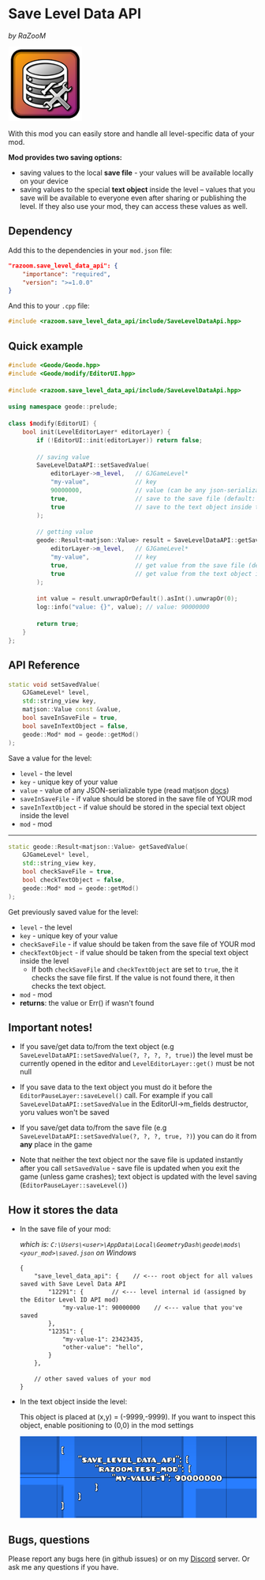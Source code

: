 # Save Level Data API

*by RaZooM*

<img src="logo.png" width="150" alt="the mod's logo" />


With this mod you can easily store and handle all level-specific data of your mod.

**Mod provides two saving options:**
- saving values to the local **save file** - your values will be available locally on your device
- saving values to the special **text object** inside the level – values that you save will be available to everyone even after sharing or publishing the level. If they also use your mod, they can access these values as well.


## Dependency

Add this to the dependencies in your `mod.json` file:

```json
"razoom.save_level_data_api": {
    "importance": "required",
    "version": ">=1.0.0"
}
```

And this to your `.cpp` file:
```cpp
#include <razoom.save_level_data_api/include/SaveLevelDataApi.hpp>
```



## Quick example

```cpp
#include <Geode/Geode.hpp>
#include <Geode/modify/EditorUI.hpp>

#include <razoom.save_level_data_api/include/SaveLevelDataApi.hpp>

using namespace geode::prelude;

class $modify(EditorUI) {
    bool init(LevelEditorLayer* editorLayer) {
        if (!EditorUI::init(editorLayer)) return false;

        // saving value
        SaveLevelDataAPI::setSavedValue(
            editorLayer->m_level,   // GJGameLevel*
            "my-value",             // key
            90000000,               // value (can be any json-serializable type)
            true,                   // save to the save file (default: true)
            true                    // save to the text object inside the level (default: false)
        );

        // getting value
        geode::Result<matjson::Value> result = SaveLevelDataAPI::getSavedValue(
            editorLayer->m_level,   // GJGameLevel*
            "my-value",             // key
            true,                   // get value from the save file (default: true)
            true                    // get value from the text object if wasn't found in the save file (default: false)
        );

        int value = result.unwrapOrDefault().asInt().unwrapOr(0);
        log::info("value: {}", value); // value: 90000000

        return true;
    }
};
```

## API Reference

```cpp
static void setSavedValue(
    GJGameLevel* level, 
    std::string_view key, 
    matjson::Value const &value, 
    bool saveInSaveFile = true,
    bool saveInTextObject = false,
    geode::Mod* mod = geode::getMod()
);
```
Save a value for the level:
- `level` - the level
- `key` - unique key of your value
- `value` - value of any JSON-serializable type (read matjson [docs](https://github.com/geode-sdk/json))
- `saveInSaveFile` - if value should be stored in the save file of YOUR mod
- `saveInTextObject` - if value should be stored in the special text object inside the level
- `mod` - mod

___

```cpp
static geode::Result<matjson::Value> getSavedValue(
    GJGameLevel* level, 
    std::string_view key, 
    bool checkSaveFile = true,
    bool checkTextObject = false,
    geode::Mod* mod = geode::getMod()
);
```
Get previously saved value for the level:
- `level` - the level
- `key` - unique key of your value
- `checkSaveFile` - if value should be taken from the save file of YOUR mod
- `checkTextObject` - if value should be taken from the special text object inside the level
    - If both `checkSaveFile` and `checkTextObject` are set to `true`, the it checks the save file first. If the value is not found there, it then checks the text object.
- `mod` - mod
- **returns**: the value or Err() if wasn't found



## Important notes!

- If you save/get data to/from the text object (e.g `SaveLevelDataAPI::setSavedValue(?, ?, ?, ?, true)`) the level must be currently opened in the editor and `LevelEditorLayer::get()` must be not null

- If you save data to the text object you must do it before the `EditorPauseLayer::saveLevel()` call. For example if you call `SaveLevelDataAPI::setSavedValue` in the EditorUI->m_fields destructor, yoru values won't be saved

- If you save/get data to/from the save file (e.g `SaveLevelDataAPI::setSavedValue(?, ?, ?, true, ?)`) you can do it from **any** place in the game

- Note that neither the text object nor the save file is updated instantly after you call `setSavedValue` - save file is updated when you exit the game (unless game crashes); text object is updated with the level saving (`EditorPauseLayer::saveLevel()`)



## How it stores the data

- In the save file of your mod:

  _which is: `C:\Users\<user>\AppData\Local\GeometryDash\geode\mods\<your_mod>\saved.json` on Windows_

  ```jsonc
  {
      "save_level_data_api": {    // <--- root object for all values saved with Save Level Data API
          "12291": {        // <--- level internal id (assigned by the Editor Level ID API mod)
              "my-value-1": 90000000    // <--- value that you've saved
          },
          "12351": {
              "my-value-1": 23423435,
              "other-value": "hello",
          }
      },
    
      // other saved values of your mod
  }
  ```

- In the text object inside the level:

  This object is placed at (x,y) = (-9999,-9999). If you want to inspect this object, enable positioning to (0,0) in the mod settings

  ![image](assets/image-1.png)



## Bugs, questions

Please report any bugs here (in github issues) or on my [Discord](https://discord.gg/wcWvtKHP8n) server. Or ask me any questions if you have.
 
